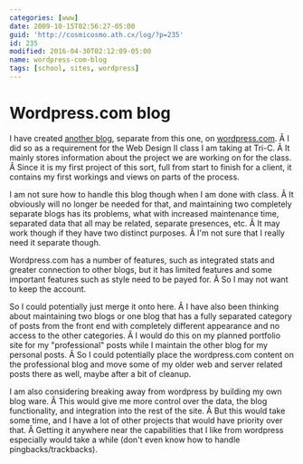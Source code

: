 ```yaml
---
categories: [www]
date: 2009-10-15T02:56:27-05:00
guid: 'http://cosmicosmo.ath.cx/log/?p=235'
id: 235
modified: 2016-04-30T02:12:09-05:00
name: wordpress-com-blog
tags: [school, sites, wordpress]
---
```


Wordpress.com blog
==================

I have created [another blog](http://tobymackenzie.wordpress.com), separate from this one, on [wordpress.com](http://wordpress.com). Â I did so as a requirement for the Web Design II class I am taking at Tri-C. Â It mainly stores information about the project we are working on for the class. Â Since it is my first project of this sort, full from start to finish for a client, it contains my first workings and views on parts of the process.

I am not sure how to handle this blog though when I am done with class. Â It obviously will no longer be needed for that, and maintaining two completely separate blogs has its problems, what with increased maintenance time, separated data that all may be related, separate presences, etc. Â It may work though if they have two distinct purposes. Â I'm not sure that I really need it separate though.

Wordpress.com has a number of features, such as integrated stats and greater connection to other blogs, but it has limited features and some important features such as style need to be payed for. Â So I may not want to keep the account.

So I could potentially just merge it onto here. Â I have also been thinking about maintaining two blogs or one blog that has a fully separated category of posts from the front end with completely different appearance and no access to the other categories. Â I would do this on my planned portfolio site for my "professional" posts while I maintain the other blog for my personal posts. Â So I could potentially place the wordpress.com content on the professional blog and move some of my older web and server related posts there as well, maybe after a bit of cleanup.

I am also considering breaking away from wordpress by building my own blog ware. Â This would give me more control over the data, the blog functionality, and integration into the rest of the site. Â But this would take some time, and I have a lot of other projects that would have priority over that. Â Getting it anywhere near the capabilities that I like from wordpress especially would take a while (don't even know how to handle pingbacks/trackbacks).
